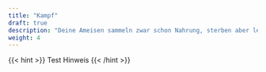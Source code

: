 ```yaml
---
title: "Kampf"
draft: true
description: "Deine Ameisen sammeln zwar schon Nahrung, sterben aber leider noch sehr oft durch die bösen Käfer, die deine Ameisen fressen. Lerne in dieser Lektion die Möglichkeit kennen sich zu wehren"
weight: 4
---
```


{{< hint >}}
Test Hinweis
{{< /hint >}}